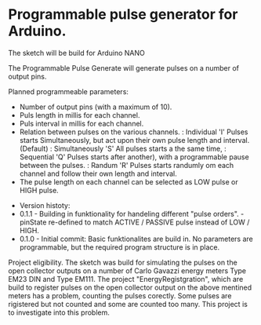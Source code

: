 # Programmable pulse generator for Arduino.
 The sketch will be build for Arduino NANO 

 The Programmable Pulse Generate will generate pulses on a number of output pins.

  Planned programmeable parameters:
 - Number of output pins (with a maximum of 10).
 - Puls length in millis for each channel.
 - Puls interval in millis for each channel.
 - Relation between pulses on the various channels. 
   : Individual 'I' Pulses starts Simultaneously, but act upon their own pulse length and interval. (Default)
   : Simultaneously 'S' All pulses starts a the same time,
   : Sequential 'Q' Pulses starts after another), with a programmable pause between the pulses. 
   : Randum 'R' Pulses starts randumly om each channel and follow their own length and interval.
 - The pulse length on each channel can be selected as LOW pulse or HIGH pulse.

 * Version histoty:
 * 0.1.1 - Building in funktionality for handeling different "pulse orders".
         - pinState re-defined to match ACTIVE / PASSIVE pulse instead of LOW / HIGH.
 * 0.1.0 - Initial commit: Basic funktionalites are build in. No parameters are programmable, but the required program structure is in place.

Project eligibility. 
The sketch was build for simulating the pulses on the open collector outputs on a number of Carlo Gavazzi energy meters Type EM23 DIN and Type EM111.
The project "EnergyRegistgration", which are build to register pulses on the open collector output on the above mentined meters has a problem, counting the pulses corectly. Some pulses are rigistered but not counted and some are counted too many.
This project is to investigate into this problem.

 






  